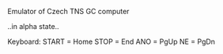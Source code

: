 Emulator of Czech TNS GC computer

..in alpha state..

Keyboard:
START = Home
STOP = End
ANO = PgUp
NE = PgDn
